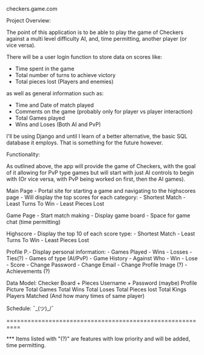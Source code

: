 checkers.game.com

Project Overview:

The point of this application is to be able to play the game of Checkers against a multi level difficulty AI, and, time permitting, another player (or vice versa). 

There will be a user login function to store data on scores like:
 - Time spent in the game
 - Total number of turns to achieve victory
 - Total pieces lost (Players and enemies)

as well as general information such as:
 - Time and Date of match played
 - Comments on the game (probably only for player vs player interaction)
 - Total Games played
 - Wins and Loses (Both AI and PvP)

I'll be using Django and until I learn of a better alternative, the basic SQL database it employs. That is something for the future however.

Functionality:

As outlined above, the app will provide the game of Checkers, with the goal of it allowing for PvP type games but will start with just AI controls to begin with (Or vice versa, with PvP being worked on first, then the AI games).

Main Page - Portal site for starting a game and navigating to the highscores page
          - Will display the top scores for each category:
            - Shortest Match
            - Least Turns To Win
            - Least Pieces Lost

Game Page - Start match making
          - Display game board
          - Space for game chat (time permitting)

Highscore - Display the top 10 of each score type:
            - Shortest Match
            - Least Turns To Win
            - Least Pieces Lost

Profile P.- Display personal information:
            - Games Played
              - Wins
              - Losses
              - Ties(?)
            - Games of type (AI/PvP)
            - Game History
              - Against Who
                - Win
                - Lose
                - Score
            - Change Password
            - Change Email
            - Change Profile Image (?)
            - Achievements (?)

Data Model:
Checker Board + Pieces
Username + Password
(maybe) Profile Picture
Total Games
Total Wins
Total Loses
Total Pieces lost
Total Kings
Players Matched (And how many times of same player)

Schedule:
¯\_(ツ)_/¯

==========================================================

*** Items listed with "(?)" are features with low priority and will be added, time permitting.